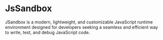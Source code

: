 # JsSandbox
JSandbox is a modern, lightweight, and customizable JavaScript runtime environment designed for developers seeking a seamless and efficient way to write, test, and debug JavaScript code.
